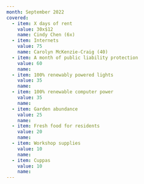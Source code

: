 ```yaml
---
month: September 2022
covered:
  - item: X days of rent
    value: 30x$12
    name: Cindy Chen (6x)
  - item: Internets
    value: 75
    name: Carolyn McKenzie-Craig (40)
  - item: A month of public liability protection
    value: 60
    name: 
  - item: 100% renewably powered lights
    value: 35
    name: 
  - item: 100% renewable computer power
    value: 35
    name: 
  - item: Garden abundance
    value: 25
    name: 
  - item: Fresh food for residents
    value: 20
    name: 
  - item: Workshop supplies
    value: 10
    name: 
  - item: Cuppas
    value: 10
    name: 
---
```

